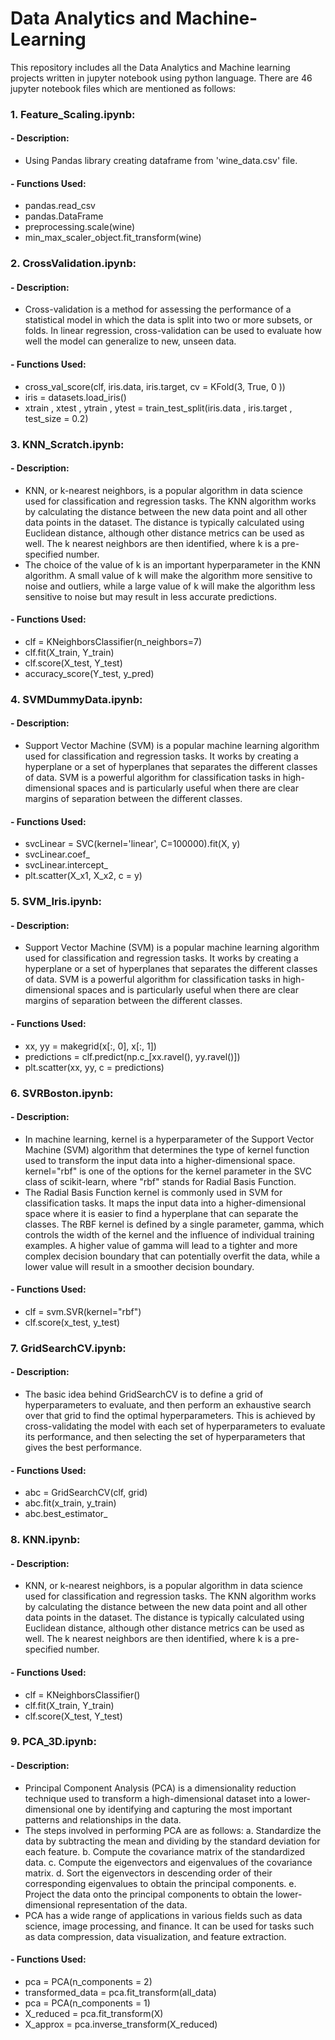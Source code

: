 # Data Analytics and Machine-Learning
This repository includes all the Data Analytics and Machine learning projects written in jupyter notebook using python language.
There are 46 jupyter notebook files which are mentioned as follows:
### 1. Feature_Scaling.ipynb:
   #### - Description: 
   * Using Pandas library creating dataframe from 'wine_data.csv' file.
   #### - Functions Used: 
   * pandas.read_csv
   * pandas.DataFrame
   * preprocessing.scale(wine)
   * min_max_scaler_object.fit_transform(wine)

### 2. CrossValidation.ipynb:
   #### - Description: 
   * Cross-validation is a method for assessing the performance of a statistical model in which the data is split into two or more subsets, or folds. In linear regression, cross-validation can be used to evaluate how well the model can generalize to new, unseen data.
   #### - Functions Used:
   * cross_val_score(clf, iris.data, iris.target, cv = KFold(3, True, 0 ))
   * iris = datasets.load_iris()
   * xtrain , xtest , ytrain , ytest = train_test_split(iris.data , iris.target , test_size = 0.2)
           
### 3. KNN_Scratch.ipynb:
   #### - Description:
   * KNN, or k-nearest neighbors, is a popular algorithm in data science used for classification and regression tasks. The KNN algorithm works by calculating the distance between the new data point and all other data points in the dataset. The distance is typically calculated using Euclidean distance, although other distance metrics can be used as well. The k nearest neighbors are then identified, where k is a pre-specified number.
   * The choice of the value of k is an important hyperparameter in the KNN algorithm. A small value of k will make the algorithm more sensitive to noise and outliers, while a large value of k will make the algorithm less sensitive to noise but may result in less accurate predictions.
   #### - Functions Used:
   * clf = KNeighborsClassifier(n_neighbors=7)
   * clf.fit(X_train, Y_train)
   * clf.score(X_test, Y_test)
   * accuracy_score(Y_test, y_pred)
     
### 4. SVMDummyData.ipynb:
   #### - Description:
   * Support Vector Machine (SVM) is a popular machine learning algorithm used for classification and regression tasks. It works by creating a hyperplane or a set of hyperplanes that separates the different classes of data. SVM is a powerful algorithm for classification tasks in high-dimensional spaces and is particularly useful when there are clear margins of separation between the different classes.
   #### - Functions Used:
   * svcLinear =  SVC(kernel='linear', C=100000).fit(X, y)
   * svcLinear.coef_
   * svcLinear.intercept_
   * plt.scatter(X_x1, X_x2, c = y)

### 5. SVM_Iris.ipynb:
   #### - Description:
   * Support Vector Machine (SVM) is a popular machine learning algorithm used for classification and regression tasks. It works by creating a hyperplane or a set of hyperplanes that separates the different classes of data. SVM is a powerful algorithm for classification tasks in high-dimensional spaces and is particularly useful when there are clear margins of separation between the different classes.
   #### - Functions Used:
   * xx, yy = makegrid(x[:, 0], x[:, 1])
   * predictions = clf.predict(np.c_[xx.ravel(), yy.ravel()])
   * plt.scatter(xx, yy, c = predictions)
     
### 6. SVRBoston.ipynb:
   #### - Description:
   * In machine learning, kernel is a hyperparameter of the Support Vector Machine (SVM) algorithm that determines the type of kernel function used to transform the input data into a higher-dimensional space. kernel="rbf" is one of the options for the kernel parameter in the SVC class of scikit-learn, where "rbf" stands for Radial Basis Function.
   * The Radial Basis Function kernel is commonly used in SVM for classification tasks. It maps the input data into a higher-dimensional space where it is easier to find a hyperplane that can separate the classes. The RBF kernel is defined by a single parameter, gamma, which controls the width of the kernel and the influence of individual training examples. A higher value of gamma will lead to a tighter and more complex decision boundary that can potentially overfit the data, while a lower value will result in a smoother decision boundary.
   #### - Functions Used:
   * clf = svm.SVR(kernel="rbf")
   * clf.score(x_test, y_test)


### 7. GridSearchCV.ipynb:
   #### - Description:
   * The basic idea behind GridSearchCV is to define a grid of hyperparameters to evaluate, and then perform an exhaustive search over that grid to find the optimal hyperparameters. This is achieved by cross-validating the model with each set of hyperparameters to evaluate its performance, and then selecting the set of hyperparameters that gives the best performance.
   #### - Functions Used:
   * abc = GridSearchCV(clf, grid)
   * abc.fit(x_train, y_train)
   * abc.best_estimator_

### 8. KNN.ipynb:
   #### - Description:
   * KNN, or k-nearest neighbors, is a popular algorithm in data science used for classification and regression tasks. The KNN algorithm works by calculating the distance between the new data point and all other data points in the dataset. The distance is typically calculated using Euclidean distance, although other distance metrics can be used as well. The k nearest neighbors are then identified, where k is a pre-specified number.
   #### - Functions Used:
   * clf = KNeighborsClassifier()
   * clf.fit(X_train, Y_train)
   * clf.score(X_test, Y_test)

### 9. PCA_3D.ipynb:
   #### - Description:
   * Principal Component Analysis (PCA) is a dimensionality reduction technique used to transform a high-dimensional dataset into a lower-dimensional one by identifying and capturing the most important patterns and relationships in the data.
   * The steps involved in performing PCA are as follows:
        a. Standardize the data by subtracting the mean and dividing by the standard deviation for each feature.
        b. Compute the covariance matrix of the standardized data.
        c. Compute the eigenvectors and eigenvalues of the covariance matrix.
        d. Sort the eigenvectors in descending order of their corresponding eigenvalues to obtain the principal components.
        e. Project the data onto the principal components to obtain the lower-dimensional representation of the data.
   * PCA has a wide range of applications in various fields such as data science, image processing, and finance. It can be used for tasks such as data compression, data visualization, and feature extraction.
   #### - Functions Used:
   * pca = PCA(n_components = 2)
   * transformed_data = pca.fit_transform(all_data)
   * pca = PCA(n_components = 1)
   * X_reduced = pca.fit_transform(X)
   * X_approx = pca.inverse_transform(X_reduced)
